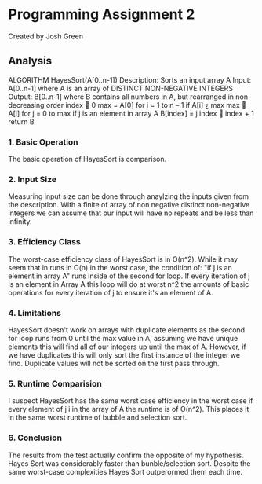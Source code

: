 # Programming Assignment 2
 Created by Josh Green

 ## Analysis

 ALGORITHM HayesSort(A[0..n-1])
Description: Sorts an input array A
Input: A[0..n-1] where A is an array of DISTINCT NON-NEGATIVE INTEGERS
Output: B[0..n-1] where B contains all numbers in A, but rearranged in non-decreasing order
index  0
max = A[0]
for i = 1 to n – 1
if A[i] ¿ max
max  A[i]
for j = 0 to max
if j is an element in array A
B[index] = j
index  index + 1
return B

 ### 1. Basic Operation

The basic operation of HayesSort is comparison.

### 2. Input Size

Measuring input size can be done through anaylzing the inputs given from the description.
With a finite of array of non negative distinct non-negative integers we can assume that our input will have no repeats and be less than infinity.

### 3. Efficiency Class

The worst-case efficiency class of HayesSort is in O(n^2). While it may seem that in runs in O(n) in the worst case, the condition of: "if j is an element in array A" runs inside of the second for loop. If every iteration of j is an element in Array A this loop will do at worst n^2 the amounts of basic operations for every iteration of j to ensure it's an element of A.

### 4. Limitations

HayesSort doesn't work on arrays with duplicate elements as the second for loop runs from 0 until the max value in A, assuming we have unique elements this will find all of our integers up until the max of A. However, if we have duplicates this will only sort the first instance of the integer we find. Duplicate values will not be sorted on the first pass through.

### 5. Runtime Comparision

I suspect HayesSort has the same worst case efficiency in the worst case if every element of j i in the array of A the runtime is of O(n^2). This places it in the same worst runtime of bubble and selection sort.

### 6. Conclusion

The results from the test actually confirm the opposite of my hypothesis. Hayes Sort was considerably faster than bunble/selection sort. Despite the same worst-case complexities Hayes Sort outperormed them each time.